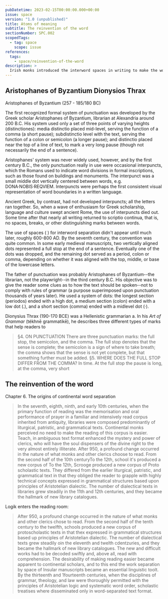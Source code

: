 ```yaml
---
pubDatetime: 2023-02-15T00:00:00.000+00:00
issue: space
version: "1.0 (unpublished)"
title: Atoms of meaning
subtitle: The reinvention of the word
sectionNumber: SPC.002
scopedTags:
  - tag: space
    scope: issue
references:
  tags:
    - space/reinvention-of-the-word
description: >
  Irish monks introduced the interword spaces in writing to make the word of their god more humanly readable. The resulting improvement of legibility was so persuasive that also today's atheists like to use it.
---
```


## Aristophanes of Byzantium Dionysios Thrax

Aristophanes of Byzantium (257 - 185/180 BC)

The first recognized formal system of punctuation was developed by the Greek scholar Aristophanes of Byzantium, librarian at Alexandria around 200 B.C. His system used only a set of three points of varying heights (distinctiones): media distinctio placed mid-level, serving the function of a comma (a short pause); subdistinctio level with the text, serving the function of a colon or semicolon (a longer pause); and distinctio placed near the top of a line of text, to mark a very long pause (though not necessarily the end of a sentence).

Aristophanes' system was never widely used, however, and by the first century B.C., the only punctuation really in use were occasional interpuncts, which the Romans used to indicate word divisions in formal inscriptions, such as those found on buildings and monuments. The interpunct was a small middle dot vertically centered between words, e.g. DONA·NOBIS·REQVIEM. Interpuncts were perhaps the first consistent visual representation of word boundaries in a written language.

Ancient Greek, by contrast, had not developed interpuncts; all the letters ran together. So, when a wave of enthusiasm for Greek scholarship, language and culture swept ancient Rome, the use of interpuncts died out. Some time after that nearly all writing returned to scriptio continua, that is, no spaces, breaks, or other distinguishing marks between words.

The use of spaces ( ) for interword separation didn't appear until much later, roughly 600-800 AD. By the seventh century, the convention was quite common. In some early medieval manuscripts, two vertically aligned dots represented a full stop at the end of a sentence. Eventually one of the dots was dropped, and the remaining dot served as a period, colon or comma, depending on whether it was aligned with the top, middle, or base of the lowercase letters.

The father of punctuation was probably Aristophanes of Byzantium--the librarian, not the playwright--in the third century B.C. His objective was to give the reader some clues as to how the text should be spoken--not to comply with rules of grammar (a purpose superimposed upon punctuation thousands of years later). He used a system of dots: the longest section (periodos) ended with a high dot, a medium section (colon) ended with a low dot (.), and a short section (comma) ended with a midlevel dot (·).

Dionysius Thrax (190-170 BCE) was a Hellenistic grammarian a. In his _Art of Grammar_ (tékhnē grammatikē), he describes three different types of marks that help readers to

> §4. ON PUNCTUATION
> There are three punctuation marks: the full stop, the semicolon, and the comma. The full stop denotes that the sense is complete; the semicolon is a sign of where to take breath; the comma shows that the sense is not yet complete, but that something further must be added.
> §5. WHERE DOES THE FULL STOP DIFFER FROM THE COMMA?
> In time. At the full stop the pause is long, at the comma, very short
> <bib-ref cite-key="thrax__1874__tekhne" locator="p. 4" />

## The reinvention of the word

Chapter 6. The origins of continental word separation

> In the seventh, eighth, ninth, and early 10th centuries, when the primary function of reading was the memorisation and oral performance of prayer in a familiar and intensively read corpus inherited from antiquity, libraries were composed predominantly of liturgical, patristic, and grammatical texts. Continental monks perceived no need to make the reading of this corpus is easier. Teach, in ambiguous text format enhanced the mystery and power of clerics, who will have the soul dispensers of the divine right to the very almost entirely illiterate. After 950, a profound change occurred in the nature of what monks and other clerics choose to read. From the second half of the 10th centuryTo the 12th, school it's produced a new corpus of To the 12th, Scrooge produced a new corpus of Proto scholastic texts. They differed from the earlier liturgical, patristic, and grammatical text in that they obliged the reader to grapple with highly technical concepts expressed in grammatical structures based upon principles of Aristotelian dialectic. The number of dialectical texts in libraries grew steadily in the 11th and 12th centuries, and they became the hallmark of new library catalogues.

Logik enters the reading room:

> After 950, a profound change occurred in the nature of what monks and other clerics chose to read. From the second half of the tenth century to the twelfth, schools produced a new corpus of protoscholastic texts in that thex expressed in grammatical structures based up principles of Aristotelian dialectic. The number of dialectical texts grew steadily oin the eleventh and twelth cdentzuries, and they became the hallmark of new library catalogues. The new and difficult works had to be decoded swiftly and, above all, read with comprehension. The desirability of making reading easier became apparent to continental scholars, and to this end the work separation by space of Insular manuscripts became an essential linguistic toolt. By the thirteenth and 1fourteenth centuries, when the disciplines of grammar, theology, and law were thoroughly permitted with the principles of Aristotelian logic and systematic word order, scholastic treatises where disseminated only in word-separated text format.
> <bib-ref cite-key="saenger__1997__space" locator="p. 120f" />
